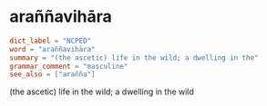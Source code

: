 # araññavihāra

``` toml
dict_label = "NCPED"
word = "araññavihāra"
summary = "(the ascetic) life in the wild; a dwelling in the"
grammar_comment = "masculine"
see_also = ["arañña"]
```

(the ascetic) life in the wild; a dwelling in the wild

